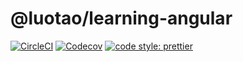 # @luotao/learning-angular

<a href="https://circleci.com/gh/luotaoyeah/learning-angular/tree/master"><img alt="CircleCI" src="https://img.shields.io/circleci/build/github/luotaoyeah/learning-angular/master.svg"></a>
<a href="https://codecov.io/gh/luotaoyeah/learning-angular"><img alt="Codecov" src="https://img.shields.io/codecov/c/github/luotaoyeah/learning-angular.svg"></a>
<a href="https://prettier.io/"><img alt="code style: prettier" src="https://img.shields.io/badge/code_style-prettier-ff69b4.svg"></a>
